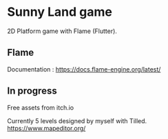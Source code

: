 # Sunny Land game

2D Platform game with Flame (Flutter).

## Flame

Documentation : https://docs.flame-engine.org/latest/

## In progress

Free assets from itch.io

Currently 5 levels designed by myself with Tilled. https://www.mapeditor.org/
